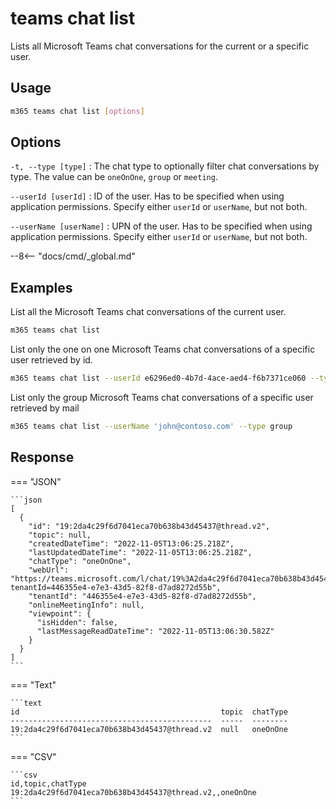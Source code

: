 # teams chat list

Lists all Microsoft Teams chat conversations for the current or a specific user.

## Usage

```sh
m365 teams chat list [options]
```

## Options

`-t, --type [type]`
: The chat type to optionally filter chat conversations by type. The value can be `oneOnOne`, `group` or `meeting`.

`--userId [userId]`
: ID of the user. Has to be specified when using application permissions. Specify either `userId` or `userName`, but not both.

`--userName [userName]`
: UPN of the user. Has to be specified when using application permissions. Specify either `userId` or `userName`, but not both.

--8<-- "docs/cmd/_global.md"

## Examples

List all the Microsoft Teams chat conversations of the current user.

```sh
m365 teams chat list
```

List only the one on one Microsoft Teams chat conversations of a specific user retrieved by id.

```sh
m365 teams chat list --userId e6296ed0-4b7d-4ace-aed4-f6b7371ce060 --type oneOnOne
```

List only the group Microsoft Teams chat conversations of a specific user retrieved by mail

```sh
m365 teams chat list --userName 'john@contoso.com' --type group 
```

## Response

=== "JSON"

    ```json
    [
      {
        "id": "19:2da4c29f6d7041eca70b638b43d45437@thread.v2",
        "topic": null,
        "createdDateTime": "2022-11-05T13:06:25.218Z",
        "lastUpdatedDateTime": "2022-11-05T13:06:25.218Z",
        "chatType": "oneOnOne",
        "webUrl": "https://teams.microsoft.com/l/chat/19%3A2da4c29f6d7041eca70b638b43d45437%40thread.v2/0?tenantId=446355e4-e7e3-43d5-82f8-d7ad8272d55b",
        "tenantId": "446355e4-e7e3-43d5-82f8-d7ad8272d55b",
        "onlineMeetingInfo": null,
        "viewpoint": {
          "isHidden": false,
          "lastMessageReadDateTime": "2022-11-05T13:06:30.582Z"
        }
      }
    ]
    ```

=== "Text"

    ```text
    id                                             topic  chatType
    ---------------------------------------------  -----  --------
    19:2da4c29f6d7041eca70b638b43d45437@thread.v2  null   oneOnOne
    ```

=== "CSV"

    ```csv
    id,topic,chatType
    19:2da4c29f6d7041eca70b638b43d45437@thread.v2,,oneOnOne
    ```
